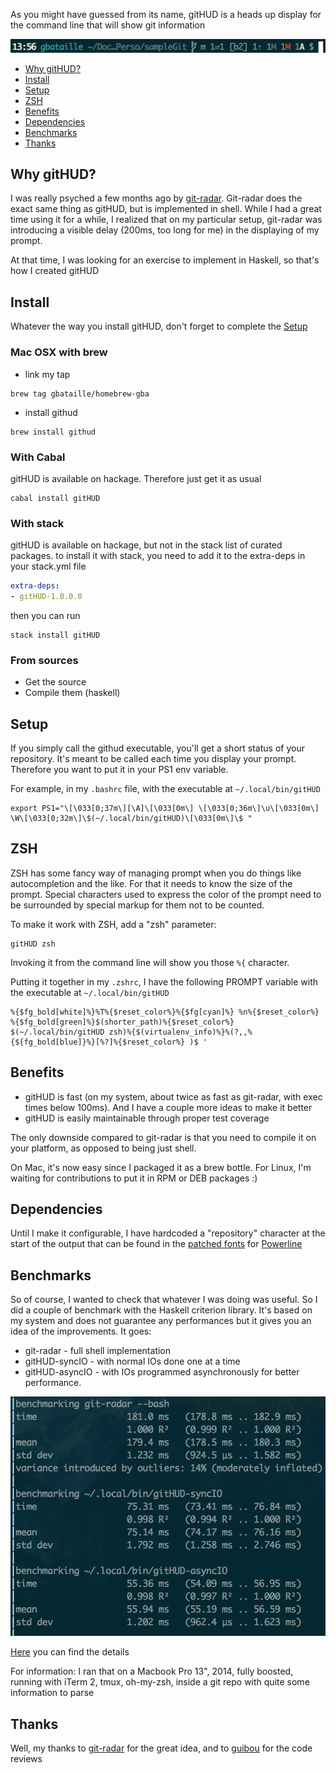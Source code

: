 As you might have guessed from its name, gitHUD is a heads up display for the
command line that will show git information

![Example]

* [Why gitHUD?](#why_githud?)
* [Install](#install)
* [Setup](#setup)
* [ZSH](#zsh)
* [Benefits](#benefits)
* [Dependencies](#dependencies)
* [Benchmarks](#benchmarks)
* [Thanks](#thanks)

Why gitHUD?
-----------

I was really psyched a few months ago by
[git-radar](https://github.com/michaeldfallen/git-radar). Git-radar does the exact
same thing as gitHUD, but is implemented in shell. While I had a great time
using it for a while, I realized that on my particular setup, git-radar was
introducing a visible delay (200ms, too long for me) in the displaying of my
prompt.

At that time, I was looking for an exercise to implement in Haskell, so that's
how I created gitHUD

Install
-------

Whatever the way you install gitHUD, don't forget to complete the [Setup](#setup)

### Mac OSX with brew

* link my tap

```
brew tag gbataille/homebrew-gba
```

* install githud

```
brew install githud
```

### With Cabal

gitHUD is available on hackage. Therefore just get it as usual

```
cabal install gitHUD
```

### With stack

gitHUD is available on hackage, but not in the stack list of curated packages.
to install it with stack, you need to add it to the extra-deps in your
stack.yml file

``` stack.yaml
extra-deps:
- gitHUD-1.0.0.0
```

then you can run

```
stack install gitHUD
```

### From sources

* Get the source
* Compile them (haskell)


Setup
-----

If you simply call the githud executable, you'll get a short status of your
repository. It's meant to be called each time you display your prompt.
Therefore you want to put it in your PS1 env variable.

For example, in my `.bashrc` file, with the executable at
`~/.local/bin/gitHUD`

```
export PS1="\[\033[0;37m\][\A]\[\033[0m\] \[\033[0;36m\]\u\[\033[0m\] \W\[\033[0;32m\]\$(~/.local/bin/gitHUD)\[\033[0m\]\$ "
```

ZSH
---

ZSH has some fancy way of managing prompt when you do things like
autocompletion and the like. For that it needs to know the size of the prompt.
Special characters used to express the color of the prompt need to be
surrounded by special markup for them not to be counted.

To make it work with ZSH, add a "zsh" parameter:

```
gitHUD zsh
```

Invoking it from the command line will show you those `%{` character.

Putting it together in my `.zshrc`, I have the following PROMPT variable with
the executable at `~/.local/bin/gitHUD`


```
%{$fg_bold[white]%}%T%{$reset_color%}%{$fg[cyan]%} %n%{$reset_color%} %{$fg_bold[green]%}$(shorter_path)%{$reset_color%} $(~/.local/bin/gitHUD zsh)%{$(virtualenv_info)%}%(?,,%{${fg_bold[blue]}%}[%?]%{$reset_color%} )$ '
```

Benefits
--------

- gitHUD is fast (on my system, about twice as fast as git-radar, with exec
  times below 100ms). And I have a couple more ideas to make it better
- gitHUD is easily maintainable through proper test coverage

The only downside compared to git-radar is that you need to compile it on your
platform, as opposed to being just shell.

On Mac, it's now easy since I packaged it as a brew bottle. For Linux, I'm
waiting for contributions to put it in RPM or DEB packages :)

Dependencies
------------

Until I make it configurable, I have hardcoded a "repository" character at the
start of the output that can be found in the [patched
fonts](https://github.com/powerline/fonts) for
[Powerline](https://github.com/powerline/powerline)

Benchmarks
----------

So of course, I wanted to check that whatever I was doing was useful. So I did
a couple of benchmark with the Haskell criterion library. It's based on my
system and does not guarantee any performances but it gives you an idea of the
improvements. It goes:
* git-radar - full shell implementation
* gitHUD-syncIO - with normal IOs done one at a time
* gitHUD-asyncIO - with IOs programmed asynchronously for better performance.

![Bench]

[Here](./bench/bench.html) you can find the details

For information: I ran that on a Macbook Pro 13", 2014, fully boosted, running
with iTerm 2, tmux, oh-my-zsh, inside a git repo with quite some information
to parse

Thanks
------

Well, my thanks to [git-radar](https://github.com/michaeldfallen/git-radar) for the great idea, and to
[guibou](https://github.com/guibou) for the code
reviews


[Example]: ./images/prompt.png
[Bench]: ./bench/bench.png
